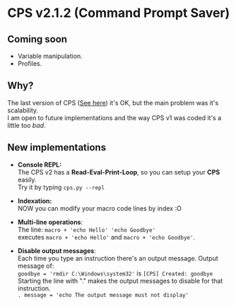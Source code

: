 # CPS v2.1.2 (Command Prompt Saver)

## Coming soon
- Variable manipulation.
- Profiles.

## Why?
The last version of CPS ([See here](https://github.com/POLA-LCS/CPS)) it's OK, but the main problem was it's scalability.  
I am open to future implementations and the way CPS v1 was coded it's a little too _bad_.

## New implementations
- **Console REPL:**  
The CPS v2 has a **Read-Eval-Print-Loop**, so you can setup your **CPS** easily.  
Try it by typing `cps.py --repl`

- **Indexation:**  
NOW you can modify your macro code lines by index :O

- **Multi-line operations**:  
The line: `macro + 'echo Hello' 'echo Goodbye'`  
executes `macro + 'echo Hello'` and `macro + 'echo Goodbye'`.

- **Disable output messages**:  
Each time you type an instruction there's an output message. Output message of:  
`goodbye = 'rmdir C:\Windows\system32'` is `[CPS] Created: goodbye`  
Starting the line with "." makes the output messages to disable for that instruction.  
`. message = 'echo The output message must not display'`
